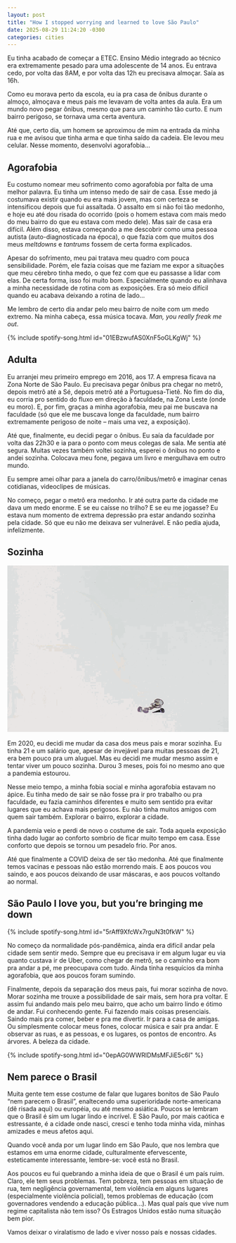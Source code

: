 ```yaml
---
layout: post
title: "How I stopped worrying and learned to love São Paulo"
date: 2025-08-29 11:24:20 -0300
categories: cities
---
```


Eu tinha acabado de começar a ETEC. Ensino Médio integrado ao técnico era extremamente pesado para uma adolescente de 14 anos. Eu entrava cedo, por volta das 8AM, e por volta das 12h eu precisava almoçar. Saía as 16h. 

Como eu morava perto da escola, eu ia pra casa de ônibus durante o almoço, almoçava e meus pais me levavam de volta antes da aula. Era um mundo novo pegar ônibus, mesmo que para um caminho tão curto. E num bairro perigoso, se tornava uma certa aventura. 

Até que, certo dia, um homem se aproximou de mim na entrada da minha rua e me avisou que tinha arma e que tinha saído da cadeia. Ele levou meu celular. Nesse momento, desenvolvi agorafobia...

## Agorafobia

Eu costumo nomear meu sofrimento como agorafobia por falta de uma melhor palavra. Eu tinha um intenso medo de sair de casa. Esse medo já costumava existir quando eu era mais jovem, mas com certeza se intensificou depois que fui assaltada. O assalto em si não foi tão medonho, e hoje eu até dou risada do ocorrido (pois o homem estava com mais medo do meu bairro do que eu estava com medo dele). Mas sair de casa era difícil. Além disso, estava começando a me descobrir como uma pessoa autista (auto-diagnosticada na época), o que fazia com que muitos dos meus _meltdowns_ e _tantrums_ fossem de certa forma explicados. 

Apesar do sofrimento, meu pai tratava meu quadro com pouca sensibilidade. Porém, ele fazia coisas que me faziam me expor a situações que meu cérebro tinha medo, o que fez com que eu passasse a lidar com elas. De certa forma, isso foi muito bom.  Especialmente quando eu alinhava a minha necessidade de rotina com as exposições. Era só meio difícil quando eu acabava deixando a rotina de lado...

Me lembro de certo dia andar pelo meu bairro de noite com um medo extremo. Na minha cabeça, essa música tocava. _Man, you really freak me out_. 

{% include spotify-song.html id="01EBzwufAS0XnF5oGLKgWj" %}

## Adulta

Eu arranjei meu primeiro emprego em 2016, aos 17. A empresa ficava na Zona Norte de São Paulo. Eu precisava pegar ônibus pra chegar no metrô, depois metrô até a Sé, depois metrô até a Portuguesa-Tietê. No fim do dia, eu corria pro sentido do fluxo em direção à faculdade, na Zona Leste (onde eu moro). E, por fim, graças a minha agorafobia, meu pai me buscava na faculdade (só que ele me buscava longe da faculdade, num bairro extremamente perigoso de noite – mais uma vez, a exposição). 

Até que, finalmente, eu decidi pegar o ônibus. Eu saía da faculdade por volta das 22h30 e ia para o ponto com meus colegas de sala. Me sentia até segura. Muitas vezes também voltei sozinha, esperei o ônibus no ponto e andei sozinha. Colocava meu fone, pegava um livro e mergulhava em outro mundo. 

Eu sempre amei olhar para a janela do carro/ônibus/metrô e imaginar cenas cotidianas, videoclipes de músicas. 

No começo, pegar o metrô era medonho. Ir até outra parte da cidade me dava um medo enorme. E se eu caísse no trilho? E se eu me jogasse? Eu estava num momento de extrema depressão pra estar andando sozinha pela cidade. Só que eu não me deixava ser vulnerável. E não pedia ajuda, infelizmente. 

## Sozinha
![Alone](/assets/img/Alone.gif)

Em 2020, eu decidi me mudar da casa dos meus pais e morar sozinha. Eu tinha 21 e um salário que, apesar de invejável para muitas pessoas de 21, era bem pouco pra um aluguel. Mas eu decidi me mudar mesmo assim e tentar viver um pouco sozinha. Durou 3 meses, pois foi no mesmo ano que a pandemia estourou. 

Nesse meio tempo, a minha fobia social e minha agorafobia estavam no ápice. Eu tinha medo de sair se não fosse pra ir pro trabalho ou pra faculdade, eu fazia caminhos diferentes e muito sem sentido pra evitar lugares que eu achava mais perigosos. Eu não tinha muitos amigos com quem sair também. Explorar o bairro, explorar a cidade. 

A pandemia veio e perdi de novo o costume de sair. Toda aquela exposição tinha dado lugar ao conforto sombrio de ficar muito tempo em casa. Esse conforto que depois se tornou um pesadelo frio. Por anos. 

Até que finalmente a COVID deixa de ser tão medonha. Até que finalmente temos vacinas e pessoas não estão morrendo mais. E aos poucos vou saindo, e aos poucos deixando de usar máscaras, e aos poucos voltando ao normal. 

## São Paulo I love you, but you’re bringing me down

{% include spotify-song.html id="5rAff9XfcWx7rguN3t0fkW" %}

No começo da normalidade pós-pandêmica, ainda era difícil andar pela cidade sem sentir medo. Sempre que eu precisava ir em algum lugar eu via quanto custava ir de Uber, como chegar de metrô, se o caminho era bom pra andar a pé, me preocupava com tudo. Ainda tinha resquícios da minha agorafobia, que aos poucos foram sumindo. 

Finalmente, depois da separação dos meus pais, fui morar sozinha de novo. Morar sozinha me trouxe a possibilidade de sair mais, sem hora pra voltar. E assim fui andando mais pelo meu bairro, que acho um bairro lindo e ótimo de andar. Fui conhecendo gente. Fui fazendo mais coisas presenciais. Saindo mais pra comer, beber e pra me divertir. Ir para a casa de amigas. Ou simplesmente colocar meus fones, colocar música e sair pra andar. E observar as ruas, e as pessoas, e os lugares, os pontos de encontro. As árvores. A beleza da cidade. 

{% include spotify-song.html id="0epAG0WWRlDMsMFJiE5c6I" %}

## Nem parece o Brasil

Muita gente tem esse costume de falar que lugares bonitos de São Paulo “nem parecem o Brasil”, enaltecendo uma superioridade norte-americana (dê risada aqui) ou européia, ou até mesmo asiática. Poucos se lembram que o Brasil é sim um lugar lindo e incrível. E São Paulo, por mais caótica e estressante, é a cidade onde nasci, cresci e tenho toda minha vida, minhas amizades e meus afetos aqui. 

Quando você anda por um lugar lindo em São Paulo, que nos lembra que estamos em uma enorme cidade, culturalmente efervescente, esteticamente interessante, lembre-se: você está no Brasil. 

Aos poucos eu fui quebrando a minha ideia de que o Brasil é um país ruim. Claro, ele tem seus problemas. Tem pobreza, tem pessoas em situação de rua, tem negligência governamental, tem violência em alguns lugares (especialmente violência policial), temos problemas de educação (com governadores vendendo a educação pública...). Mas qual país que vive num regime capitalista não tem isso? Os Estragos Unidos estão numa situação bem pior. 

Vamos deixar o viralatismo de lado e viver nosso país e nossas cidades.


	